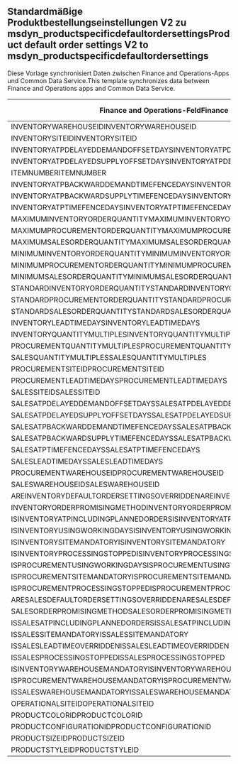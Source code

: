 ## <a name="product-default-order-settings-v2-to-msdyn_productspecificdefaultordersettings"></a><span data-ttu-id="c4875-101">Standardmäßige Produktbestellungseinstellungen V2 zu msdyn_productspecificdefaultordersettings</span><span class="sxs-lookup"><span data-stu-id="c4875-101">Product default order settings V2 to msdyn_productspecificdefaultordersettings</span></span>

<span data-ttu-id="c4875-102">Diese Vorlage synchronisiert Daten zwischen Finance and Operations-Apps und Common Data Service.</span><span class="sxs-lookup"><span data-stu-id="c4875-102">This template synchronizes data between Finance and Operations apps and Common Data Service.</span></span>

<span data-ttu-id="c4875-103">Finance and Operations-Feld</span><span class="sxs-lookup"><span data-stu-id="c4875-103">Finance and Operations field</span></span> | <span data-ttu-id="c4875-104">Zuordnungstyp</span><span class="sxs-lookup"><span data-stu-id="c4875-104">Map type</span></span> | <span data-ttu-id="c4875-105">Anderes Dynamics 365-Feld</span><span class="sxs-lookup"><span data-stu-id="c4875-105">Other Dynamics 365 field</span></span> | <span data-ttu-id="c4875-106">Standardwert</span><span class="sxs-lookup"><span data-stu-id="c4875-106">Default value</span></span>
---|---|---|---
<span data-ttu-id="c4875-107">INVENTORYWAREHOUSEID</span><span class="sxs-lookup"><span data-stu-id="c4875-107">INVENTORYWAREHOUSEID</span></span> | = | <span data-ttu-id="c4875-108">msdyn_inventorywarehouse.msdyn_warehouseidentifier</span><span class="sxs-lookup"><span data-stu-id="c4875-108">msdyn_inventorywarehouse.msdyn_warehouseidentifier</span></span> | 
<span data-ttu-id="c4875-109">INVENTORYSITEID</span><span class="sxs-lookup"><span data-stu-id="c4875-109">INVENTORYSITEID</span></span> | = | <span data-ttu-id="c4875-110">msdyn_inventorysite.msdyn_siteid</span><span class="sxs-lookup"><span data-stu-id="c4875-110">msdyn_inventorysite.msdyn_siteid</span></span> | 
<span data-ttu-id="c4875-111">INVENTORYATPDELAYEDDEMANDOFFSETDAYS</span><span class="sxs-lookup"><span data-stu-id="c4875-111">INVENTORYATPDELAYEDDEMANDOFFSETDAYS</span></span> | = | <span data-ttu-id="c4875-112">msdyn_inventoryatpdelayeddemandoffsetdays</span><span class="sxs-lookup"><span data-stu-id="c4875-112">msdyn_inventoryatpdelayeddemandoffsetdays</span></span> | 
<span data-ttu-id="c4875-113">INVENTORYATPDELAYEDSUPPLYOFFSETDAYS</span><span class="sxs-lookup"><span data-stu-id="c4875-113">INVENTORYATPDELAYEDSUPPLYOFFSETDAYS</span></span> | = | <span data-ttu-id="c4875-114">msdyn_inventoryatpdelayedsupplyoffsetdays</span><span class="sxs-lookup"><span data-stu-id="c4875-114">msdyn_inventoryatpdelayedsupplyoffsetdays</span></span> | 
<span data-ttu-id="c4875-115">ITEMNUMBER</span><span class="sxs-lookup"><span data-stu-id="c4875-115">ITEMNUMBER</span></span> | = | <span data-ttu-id="c4875-116">msdyn_itemnumber.msdyn_itemnumber</span><span class="sxs-lookup"><span data-stu-id="c4875-116">msdyn_itemnumber.msdyn_itemnumber</span></span> | 
<span data-ttu-id="c4875-117">INVENTORYATPBACKWARDDEMANDTIMEFENCEDAYS</span><span class="sxs-lookup"><span data-stu-id="c4875-117">INVENTORYATPBACKWARDDEMANDTIMEFENCEDAYS</span></span> | = | <span data-ttu-id="c4875-118">msdyn_inventoryatpbackwarddemandtimefencedays</span><span class="sxs-lookup"><span data-stu-id="c4875-118">msdyn_inventoryatpbackwarddemandtimefencedays</span></span> | 
<span data-ttu-id="c4875-119">INVENTORYATPBACKWARDSUPPLYTIMEFENCEDAYS</span><span class="sxs-lookup"><span data-stu-id="c4875-119">INVENTORYATPBACKWARDSUPPLYTIMEFENCEDAYS</span></span> | = | <span data-ttu-id="c4875-120">msdyn_inventoryatpbackwardsupplytimefencedays</span><span class="sxs-lookup"><span data-stu-id="c4875-120">msdyn_inventoryatpbackwardsupplytimefencedays</span></span> | 
<span data-ttu-id="c4875-121">INVENTORYATPTIMEFENCEDAYS</span><span class="sxs-lookup"><span data-stu-id="c4875-121">INVENTORYATPTIMEFENCEDAYS</span></span> | = | <span data-ttu-id="c4875-122">msdyn_inventoryatptimefencedays</span><span class="sxs-lookup"><span data-stu-id="c4875-122">msdyn_inventoryatptimefencedays</span></span> | 
<span data-ttu-id="c4875-123">MAXIMUMINVENTORYORDERQUANTITY</span><span class="sxs-lookup"><span data-stu-id="c4875-123">MAXIMUMINVENTORYORDERQUANTITY</span></span> | = | <span data-ttu-id="c4875-124">msdyn_maximuminventoryorderquantity</span><span class="sxs-lookup"><span data-stu-id="c4875-124">msdyn_maximuminventoryorderquantity</span></span> | 
<span data-ttu-id="c4875-125">MAXIMUMPROCUREMENTORDERQUANTITY</span><span class="sxs-lookup"><span data-stu-id="c4875-125">MAXIMUMPROCUREMENTORDERQUANTITY</span></span> | = | <span data-ttu-id="c4875-126">msdyn_maximumprocurementorderquantity</span><span class="sxs-lookup"><span data-stu-id="c4875-126">msdyn_maximumprocurementorderquantity</span></span> | 
<span data-ttu-id="c4875-127">MAXIMUMSALESORDERQUANTITY</span><span class="sxs-lookup"><span data-stu-id="c4875-127">MAXIMUMSALESORDERQUANTITY</span></span> | = | <span data-ttu-id="c4875-128">msdyn_maximumsalesorderquantity</span><span class="sxs-lookup"><span data-stu-id="c4875-128">msdyn_maximumsalesorderquantity</span></span> | 
<span data-ttu-id="c4875-129">MINIMUMINVENTORYORDERQUANTITY</span><span class="sxs-lookup"><span data-stu-id="c4875-129">MINIMUMINVENTORYORDERQUANTITY</span></span> | = | <span data-ttu-id="c4875-130">msdyn_minimuminventoryorderquantity</span><span class="sxs-lookup"><span data-stu-id="c4875-130">msdyn_minimuminventoryorderquantity</span></span> | 
<span data-ttu-id="c4875-131">MINIMUMPROCUREMENTORDERQUANTITY</span><span class="sxs-lookup"><span data-stu-id="c4875-131">MINIMUMPROCUREMENTORDERQUANTITY</span></span> | = | <span data-ttu-id="c4875-132">msdyn_minimumprocurementorderquantity</span><span class="sxs-lookup"><span data-stu-id="c4875-132">msdyn_minimumprocurementorderquantity</span></span> | 
<span data-ttu-id="c4875-133">MINIMUMSALESORDERQUANTITY</span><span class="sxs-lookup"><span data-stu-id="c4875-133">MINIMUMSALESORDERQUANTITY</span></span> | = | <span data-ttu-id="c4875-134">msdyn_minimumsalesorderquantity</span><span class="sxs-lookup"><span data-stu-id="c4875-134">msdyn_minimumsalesorderquantity</span></span> | 
<span data-ttu-id="c4875-135">STANDARDINVENTORYORDERQUANTITY</span><span class="sxs-lookup"><span data-stu-id="c4875-135">STANDARDINVENTORYORDERQUANTITY</span></span> | = | <span data-ttu-id="c4875-136">msdyn_standardinventoryorderquantity</span><span class="sxs-lookup"><span data-stu-id="c4875-136">msdyn_standardinventoryorderquantity</span></span> | 
<span data-ttu-id="c4875-137">STANDARDPROCUREMENTORDERQUANTITY</span><span class="sxs-lookup"><span data-stu-id="c4875-137">STANDARDPROCUREMENTORDERQUANTITY</span></span> | = | <span data-ttu-id="c4875-138">msdyn_standardprocurementorderquantity</span><span class="sxs-lookup"><span data-stu-id="c4875-138">msdyn_standardprocurementorderquantity</span></span> | 
<span data-ttu-id="c4875-139">STANDARDSALESORDERQUANTITY</span><span class="sxs-lookup"><span data-stu-id="c4875-139">STANDARDSALESORDERQUANTITY</span></span> | = | <span data-ttu-id="c4875-140">msdyn_standardsalesorderquantity</span><span class="sxs-lookup"><span data-stu-id="c4875-140">msdyn_standardsalesorderquantity</span></span> | 
<span data-ttu-id="c4875-141">INVENTORYLEADTIMEDAYS</span><span class="sxs-lookup"><span data-stu-id="c4875-141">INVENTORYLEADTIMEDAYS</span></span> | = | <span data-ttu-id="c4875-142">msdyn_inventoryleadtimedays</span><span class="sxs-lookup"><span data-stu-id="c4875-142">msdyn_inventoryleadtimedays</span></span> | 
<span data-ttu-id="c4875-143">INVENTORYQUANTITYMULTIPLES</span><span class="sxs-lookup"><span data-stu-id="c4875-143">INVENTORYQUANTITYMULTIPLES</span></span> | = | <span data-ttu-id="c4875-144">msdyn_inventoryquantitymultiples</span><span class="sxs-lookup"><span data-stu-id="c4875-144">msdyn_inventoryquantitymultiples</span></span> | 
<span data-ttu-id="c4875-145">PROCUREMENTQUANTITYMULTIPLES</span><span class="sxs-lookup"><span data-stu-id="c4875-145">PROCUREMENTQUANTITYMULTIPLES</span></span> | = | <span data-ttu-id="c4875-146">msdyn_procurementquantitymultiples</span><span class="sxs-lookup"><span data-stu-id="c4875-146">msdyn_procurementquantitymultiples</span></span> | 
<span data-ttu-id="c4875-147">SALESQUANTITYMULTIPLES</span><span class="sxs-lookup"><span data-stu-id="c4875-147">SALESQUANTITYMULTIPLES</span></span> | = | <span data-ttu-id="c4875-148">msdyn_salesquantitymultiples</span><span class="sxs-lookup"><span data-stu-id="c4875-148">msdyn_salesquantitymultiples</span></span> | 
<span data-ttu-id="c4875-149">PROCUREMENTSITEID</span><span class="sxs-lookup"><span data-stu-id="c4875-149">PROCUREMENTSITEID</span></span> | = | <span data-ttu-id="c4875-150">msdyn_procurementsite.msdyn_siteid</span><span class="sxs-lookup"><span data-stu-id="c4875-150">msdyn_procurementsite.msdyn_siteid</span></span> | 
<span data-ttu-id="c4875-151">PROCUREMENTLEADTIMEDAYS</span><span class="sxs-lookup"><span data-stu-id="c4875-151">PROCUREMENTLEADTIMEDAYS</span></span> | = | <span data-ttu-id="c4875-152">msdyn_procurementleadtimedays</span><span class="sxs-lookup"><span data-stu-id="c4875-152">msdyn_procurementleadtimedays</span></span> | 
<span data-ttu-id="c4875-153">SALESSITEID</span><span class="sxs-lookup"><span data-stu-id="c4875-153">SALESSITEID</span></span> | = | <span data-ttu-id="c4875-154">msdyn_salessite.msdyn_siteid</span><span class="sxs-lookup"><span data-stu-id="c4875-154">msdyn_salessite.msdyn_siteid</span></span> | 
<span data-ttu-id="c4875-155">SALESATPDELAYEDDEMANDOFFSETDAYS</span><span class="sxs-lookup"><span data-stu-id="c4875-155">SALESATPDELAYEDDEMANDOFFSETDAYS</span></span> | = | <span data-ttu-id="c4875-156">msdyn_salesatpdelayeddemandoffsetdays</span><span class="sxs-lookup"><span data-stu-id="c4875-156">msdyn_salesatpdelayeddemandoffsetdays</span></span> | 
<span data-ttu-id="c4875-157">SALESATPDELAYEDSUPPLYOFFSETDAYS</span><span class="sxs-lookup"><span data-stu-id="c4875-157">SALESATPDELAYEDSUPPLYOFFSETDAYS</span></span> | = | <span data-ttu-id="c4875-158">msdyn_salesatpdelayedsupplyoffsetdays</span><span class="sxs-lookup"><span data-stu-id="c4875-158">msdyn_salesatpdelayedsupplyoffsetdays</span></span> | 
<span data-ttu-id="c4875-159">SALESATPBACKWARDDEMANDTIMEFENCEDAYS</span><span class="sxs-lookup"><span data-stu-id="c4875-159">SALESATPBACKWARDDEMANDTIMEFENCEDAYS</span></span> | = | <span data-ttu-id="c4875-160">msdyn_salesatpbackwarddemandtimefencedays</span><span class="sxs-lookup"><span data-stu-id="c4875-160">msdyn_salesatpbackwarddemandtimefencedays</span></span> | 
<span data-ttu-id="c4875-161">SALESATPBACKWARDSUPPLYTIMEFENCEDAYS</span><span class="sxs-lookup"><span data-stu-id="c4875-161">SALESATPBACKWARDSUPPLYTIMEFENCEDAYS</span></span> | = | <span data-ttu-id="c4875-162">msdyn_salesatpbackwardsupplytimefencedays</span><span class="sxs-lookup"><span data-stu-id="c4875-162">msdyn_salesatpbackwardsupplytimefencedays</span></span> | 
<span data-ttu-id="c4875-163">SALESATPTIMEFENCEDAYS</span><span class="sxs-lookup"><span data-stu-id="c4875-163">SALESATPTIMEFENCEDAYS</span></span> | = | <span data-ttu-id="c4875-164">msdyn_salesatptimefencedays</span><span class="sxs-lookup"><span data-stu-id="c4875-164">msdyn_salesatptimefencedays</span></span> | 
<span data-ttu-id="c4875-165">SALESLEADTIMEDAYS</span><span class="sxs-lookup"><span data-stu-id="c4875-165">SALESLEADTIMEDAYS</span></span> | = | <span data-ttu-id="c4875-166">msdyn_salesleadtimedays</span><span class="sxs-lookup"><span data-stu-id="c4875-166">msdyn_salesleadtimedays</span></span> | 
<span data-ttu-id="c4875-167">PROCUREMENTWAREHOUSEID</span><span class="sxs-lookup"><span data-stu-id="c4875-167">PROCUREMENTWAREHOUSEID</span></span> | = | <span data-ttu-id="c4875-168">msdyn_procurementwarehouse.msdyn_warehouseidentifier</span><span class="sxs-lookup"><span data-stu-id="c4875-168">msdyn_procurementwarehouse.msdyn_warehouseidentifier</span></span> | 
<span data-ttu-id="c4875-169">SALESWAREHOUSEID</span><span class="sxs-lookup"><span data-stu-id="c4875-169">SALESWAREHOUSEID</span></span> | = | <span data-ttu-id="c4875-170">msdyn_saleswarehouse.msdyn_warehouseidentifier</span><span class="sxs-lookup"><span data-stu-id="c4875-170">msdyn_saleswarehouse.msdyn_warehouseidentifier</span></span> | 
<span data-ttu-id="c4875-171">AREINVENTORYDEFAULTORDERSETTINGSOVERRIDDEN</span><span class="sxs-lookup"><span data-stu-id="c4875-171">AREINVENTORYDEFAULTORDERSETTINGSOVERRIDDEN</span></span> | >< | <span data-ttu-id="c4875-172">msdyn_areinventoryorderdefaultsoverridden</span><span class="sxs-lookup"><span data-stu-id="c4875-172">msdyn_areinventoryorderdefaultsoverridden</span></span> | 
<span data-ttu-id="c4875-173">INVENTORYORDERPROMISINGMETHOD</span><span class="sxs-lookup"><span data-stu-id="c4875-173">INVENTORYORDERPROMISINGMETHOD</span></span> | >< | <span data-ttu-id="c4875-174">msdyn_inventoryorderpromisingmethod</span><span class="sxs-lookup"><span data-stu-id="c4875-174">msdyn_inventoryorderpromisingmethod</span></span> | 
<span data-ttu-id="c4875-175">ISINVENTORYATPINCLUDINGPLANNEDORDERS</span><span class="sxs-lookup"><span data-stu-id="c4875-175">ISINVENTORYATPINCLUDINGPLANNEDORDERS</span></span> | >< | <span data-ttu-id="c4875-176">msdyn_isinventoryatpincludingplannedorders</span><span class="sxs-lookup"><span data-stu-id="c4875-176">msdyn_isinventoryatpincludingplannedorders</span></span> | 
<span data-ttu-id="c4875-177">ISINVENTORYUSINGWORKINGDAYS</span><span class="sxs-lookup"><span data-stu-id="c4875-177">ISINVENTORYUSINGWORKINGDAYS</span></span> | >< | <span data-ttu-id="c4875-178">msdyn_isinventoryusingworkingdays</span><span class="sxs-lookup"><span data-stu-id="c4875-178">msdyn_isinventoryusingworkingdays</span></span> | 
<span data-ttu-id="c4875-179">ISINVENTORYSITEMANDATORY</span><span class="sxs-lookup"><span data-stu-id="c4875-179">ISINVENTORYSITEMANDATORY</span></span> | >< | <span data-ttu-id="c4875-180">msdyn_isinventorysitemandatory</span><span class="sxs-lookup"><span data-stu-id="c4875-180">msdyn_isinventorysitemandatory</span></span> | 
<span data-ttu-id="c4875-181">ISINVENTORYPROCESSINGSTOPPED</span><span class="sxs-lookup"><span data-stu-id="c4875-181">ISINVENTORYPROCESSINGSTOPPED</span></span> | >< | <span data-ttu-id="c4875-182">msdyn_isinventoryprocessingstopped</span><span class="sxs-lookup"><span data-stu-id="c4875-182">msdyn_isinventoryprocessingstopped</span></span> | 
<span data-ttu-id="c4875-183">ISPROCUREMENTUSINGWORKINGDAYS</span><span class="sxs-lookup"><span data-stu-id="c4875-183">ISPROCUREMENTUSINGWORKINGDAYS</span></span> | >< | <span data-ttu-id="c4875-184">msdyn_isprocurementusingworkingdays</span><span class="sxs-lookup"><span data-stu-id="c4875-184">msdyn_isprocurementusingworkingdays</span></span> | 
<span data-ttu-id="c4875-185">ISPROCUREMENTSITEMANDATORY</span><span class="sxs-lookup"><span data-stu-id="c4875-185">ISPROCUREMENTSITEMANDATORY</span></span> | >< | <span data-ttu-id="c4875-186">msdyn_isprocurementsitemandatory</span><span class="sxs-lookup"><span data-stu-id="c4875-186">msdyn_isprocurementsitemandatory</span></span> | 
<span data-ttu-id="c4875-187">ISPROCUREMENTPROCESSINGSTOPPED</span><span class="sxs-lookup"><span data-stu-id="c4875-187">ISPROCUREMENTPROCESSINGSTOPPED</span></span> | >< | <span data-ttu-id="c4875-188">msdyn_isprocurementprocessingstopped</span><span class="sxs-lookup"><span data-stu-id="c4875-188">msdyn_isprocurementprocessingstopped</span></span> | 
<span data-ttu-id="c4875-189">ARESALESDEFAULTORDERSETTINGSOVERRIDDEN</span><span class="sxs-lookup"><span data-stu-id="c4875-189">ARESALESDEFAULTORDERSETTINGSOVERRIDDEN</span></span> | >< | <span data-ttu-id="c4875-190">msdyn_aresalesorderdefaultsoverridden</span><span class="sxs-lookup"><span data-stu-id="c4875-190">msdyn_aresalesorderdefaultsoverridden</span></span> | 
<span data-ttu-id="c4875-191">SALESORDERPROMISINGMETHOD</span><span class="sxs-lookup"><span data-stu-id="c4875-191">SALESORDERPROMISINGMETHOD</span></span> | >< | <span data-ttu-id="c4875-192">msdyn_salesorderpromisingmethod</span><span class="sxs-lookup"><span data-stu-id="c4875-192">msdyn_salesorderpromisingmethod</span></span> | 
<span data-ttu-id="c4875-193">ISSALESATPINCLUDINGPLANNEDORDERS</span><span class="sxs-lookup"><span data-stu-id="c4875-193">ISSALESATPINCLUDINGPLANNEDORDERS</span></span> | >< | <span data-ttu-id="c4875-194">msdyn_issalesatpincludingplannedorders</span><span class="sxs-lookup"><span data-stu-id="c4875-194">msdyn_issalesatpincludingplannedorders</span></span> | 
<span data-ttu-id="c4875-195">ISSALESSITEMANDATORY</span><span class="sxs-lookup"><span data-stu-id="c4875-195">ISSALESSITEMANDATORY</span></span> | >< | <span data-ttu-id="c4875-196">msdyn_issalessitemandatory</span><span class="sxs-lookup"><span data-stu-id="c4875-196">msdyn_issalessitemandatory</span></span> | 
<span data-ttu-id="c4875-197">ISSALESLEADTIMEOVERRIDDEN</span><span class="sxs-lookup"><span data-stu-id="c4875-197">ISSALESLEADTIMEOVERRIDDEN</span></span> | >< | <span data-ttu-id="c4875-198">msdyn_issalesleadtimeoverridden</span><span class="sxs-lookup"><span data-stu-id="c4875-198">msdyn_issalesleadtimeoverridden</span></span> | 
<span data-ttu-id="c4875-199">ISSALESPROCESSINGSTOPPED</span><span class="sxs-lookup"><span data-stu-id="c4875-199">ISSALESPROCESSINGSTOPPED</span></span> | >< | <span data-ttu-id="c4875-200">msdyn_issalesprocessingstopped</span><span class="sxs-lookup"><span data-stu-id="c4875-200">msdyn_issalesprocessingstopped</span></span> | 
<span data-ttu-id="c4875-201">ISINVENTORYWAREHOUSEMANDATORY</span><span class="sxs-lookup"><span data-stu-id="c4875-201">ISINVENTORYWAREHOUSEMANDATORY</span></span> | >< | <span data-ttu-id="c4875-202">msdyn_isinventorywarehousemandatory</span><span class="sxs-lookup"><span data-stu-id="c4875-202">msdyn_isinventorywarehousemandatory</span></span> | 
<span data-ttu-id="c4875-203">ISPROCUREMENTWAREHOUSEMANDATORY</span><span class="sxs-lookup"><span data-stu-id="c4875-203">ISPROCUREMENTWAREHOUSEMANDATORY</span></span> | >< | <span data-ttu-id="c4875-204">msdyn_isprocurementwarehousemandatory</span><span class="sxs-lookup"><span data-stu-id="c4875-204">msdyn_isprocurementwarehousemandatory</span></span> | 
<span data-ttu-id="c4875-205">ISSALESWAREHOUSEMANDATORY</span><span class="sxs-lookup"><span data-stu-id="c4875-205">ISSALESWAREHOUSEMANDATORY</span></span> | >< | <span data-ttu-id="c4875-206">msdyn_issaleswarehousemandatory</span><span class="sxs-lookup"><span data-stu-id="c4875-206">msdyn_issaleswarehousemandatory</span></span> | 
<span data-ttu-id="c4875-207">OPERATIONALSITEID</span><span class="sxs-lookup"><span data-stu-id="c4875-207">OPERATIONALSITEID</span></span> | = | <span data-ttu-id="c4875-208">msdyn_operationalsite.msdyn_siteid</span><span class="sxs-lookup"><span data-stu-id="c4875-208">msdyn_operationalsite.msdyn_siteid</span></span> | 
<span data-ttu-id="c4875-209">PRODUCTCOLORID</span><span class="sxs-lookup"><span data-stu-id="c4875-209">PRODUCTCOLORID</span></span> | = | <span data-ttu-id="c4875-210">msdyn_productcolor.msdyn_productcolorname</span><span class="sxs-lookup"><span data-stu-id="c4875-210">msdyn_productcolor.msdyn_productcolorname</span></span> | 
<span data-ttu-id="c4875-211">PRODUCTCONFIGURATIONID</span><span class="sxs-lookup"><span data-stu-id="c4875-211">PRODUCTCONFIGURATIONID</span></span> | = | <span data-ttu-id="c4875-212">msdyn_productconfiguration.msdyn_productconfiguration</span><span class="sxs-lookup"><span data-stu-id="c4875-212">msdyn_productconfiguration.msdyn_productconfiguration</span></span> | 
<span data-ttu-id="c4875-213">PRODUCTSIZEID</span><span class="sxs-lookup"><span data-stu-id="c4875-213">PRODUCTSIZEID</span></span> | = | <span data-ttu-id="c4875-214">msdyn_productsize.msdyn_productsize</span><span class="sxs-lookup"><span data-stu-id="c4875-214">msdyn_productsize.msdyn_productsize</span></span> | 
<span data-ttu-id="c4875-215">PRODUCTSTYLEID</span><span class="sxs-lookup"><span data-stu-id="c4875-215">PRODUCTSTYLEID</span></span> | = | <span data-ttu-id="c4875-216">msdyn_productstyle.msdyn_productstyle</span><span class="sxs-lookup"><span data-stu-id="c4875-216">msdyn_productstyle.msdyn_productstyle</span></span> | 
